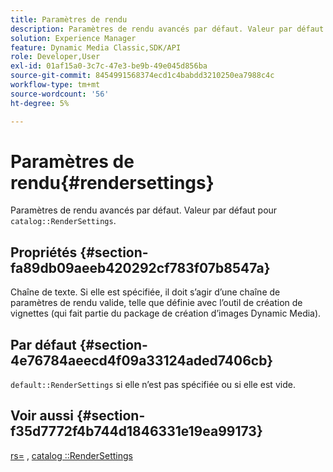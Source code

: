 ```yaml
---
title: Paramètres de rendu
description: Paramètres de rendu avancés par défaut. Valeur par défaut pour les paramètres de rendu du catalogue.
solution: Experience Manager
feature: Dynamic Media Classic,SDK/API
role: Developer,User
exl-id: 01af15a0-3c7c-47e3-be9b-49e045d856ba
source-git-commit: 8454991568374ecd1c4babdd3210250ea7988c4c
workflow-type: tm+mt
source-wordcount: '56'
ht-degree: 5%

---
```


# Paramètres de rendu{#rendersettings}

Paramètres de rendu avancés par défaut. Valeur par défaut pour `catalog::RenderSettings`.

## Propriétés {#section-fa89db09aeeb420292cf783f07b8547a}

Chaîne de texte. Si elle est spécifiée, il doit s’agir d’une chaîne de paramètres de rendu valide, telle que définie avec l’outil de création de vignettes (qui fait partie du package de création d’images Dynamic Media).

## Par défaut {#section-4e76784aeecd4f09a33124aded7406cb}

`default::RenderSettings` si elle n’est pas spécifiée ou si elle est vide.

## Voir aussi {#section-f35d7772f4b744d1846331e19ea99173}

[rs=](../../../../../ir-api/http-protocol/image-rendering-api-ref/c-ir-http-protocol-ref/c-ir-http-protocol-command-reference/r-ir-rs.md#reference-d20cefaaa6cd4f449d1591c87959b4cf) , [catalog ::RenderSettings](../../../../../ir-api/material-cat/image-rendering-api-ref/c-ir-material-catalog/c-ir-attributes-reference/r-ir-rendersettings.md#reference-f3ae5e18095d40b2a8edef957dd82fbd)
